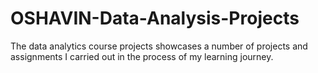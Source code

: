 # OSHAVIN-Data-Analysis-Projects
The data analytics course projects showcases a number of projects and assignments I carried out in the process of my learning journey.
